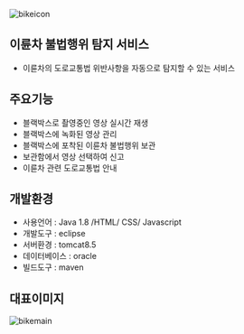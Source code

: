 ![bikeicon](https://user-images.githubusercontent.com/99172632/199636399-b388ac70-ad46-457e-ace8-33f33972cb3a.png)


## 이륜차 불법행위 탐지 서비스 
- 이륜차의 도로교통법 위반사항을 자동으로 탐지할 수 있는 서비스

## 주요기능
- 블랙박스로 촬영중인 영상 실시간 재생
- 블랙박스에 녹화된 영상 관리
- 블랙박스에 포착된 이륜차 불법행위 보관
- 보관함에서 영상 선택하여 신고
- 이륜차 관련 도로교통법 안내

## 개발환경
- 사용언어 : Java 1.8 /HTML/ CSS/ Javascript
- 개발도구 : eclipse
- 서버환경 : tomcat8.5
- 데이터베이스 : oracle
- 빌드도구 : maven
## 대표이미지
![bikemain](https://user-images.githubusercontent.com/99172632/199636396-28467fb9-8225-455a-b1e8-bae0e9ce156d.png)